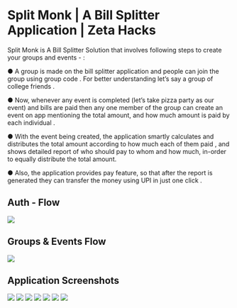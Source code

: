 # Split Monk | A Bill Splitter Application | Zeta Hacks 
Split Monk is A Bill Splitter Solution that involves following steps to create your groups and events - :

● A group is made on the bill splitter application and people can join the group using group code . For better understanding let’s say a group of
college friends .

● Now, whenever any event is completed (let’s take pizza party as our event) and bills are paid then any one member of the group can create an event on app mentioning the total amount, and how much amount is paid by each individual .

● With the event being created, the application smartly calculates and distributes the total amount according to how much each of them paid , and shows detailed report of who should pay to whom and how much, in-order to equally distribute the total amount.
 
● Also, the application provides pay feature, so that after the report is generated they can transfer the money using UPI in just one click .

## Auth - Flow 
<img src="https://github.com/lucifer0987/zh2hackathon_byte_crunchers/blob/main/Images/a.png"/>

## Groups & Events Flow 
<img src="https://github.com/lucifer0987/zh2hackathon_byte_crunchers/blob/main/Images/b.png"/>

## Application Screenshots 
<img src="https://github.com/lucifer0987/zh2hackathon_byte_crunchers/blob/main/Images/1.jpeg"/>
<img src="https://github.com/lucifer0987/zh2hackathon_byte_crunchers/blob/main/Images/2.jpeg"/>
<img src="https://github.com/lucifer0987/zh2hackathon_byte_crunchers/blob/main/Images/3.jpeg"/>
<img src="https://github.com/lucifer0987/zh2hackathon_byte_crunchers/blob/main/Images/4.jpeg"/>
<img src="https://github.com/lucifer0987/zh2hackathon_byte_crunchers/blob/main/Images/5.jpeg"/>
<img src="https://github.com/lucifer0987/zh2hackathon_byte_crunchers/blob/main/Images/6.jpeg"/>
<img src="https://github.com/lucifer0987/zh2hackathon_byte_crunchers/blob/main/Images/7.jpeg"/>
